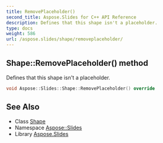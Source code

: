 ```yaml
---
title: RemovePlaceholder()
second_title: Aspose.Slides for C++ API Reference
description: Defines that this shape isn't a placeholder.
type: docs
weight: 586
url: /aspose.slides/shape/removeplaceholder/
---
```

## Shape::RemovePlaceholder() method


Defines that this shape isn't a placeholder.

```cpp
void Aspose::Slides::Shape::RemovePlaceholder() override
```

## See Also

* Class [Shape](../)
* Namespace [Aspose::Slides](../../)
* Library [Aspose.Slides](../../../)